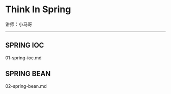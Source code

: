 # Think In Spring

讲师：小马哥

---
## SPRING IOC

01-spring-ioc.md

## SPRING BEAN

02-spring-bean.md





